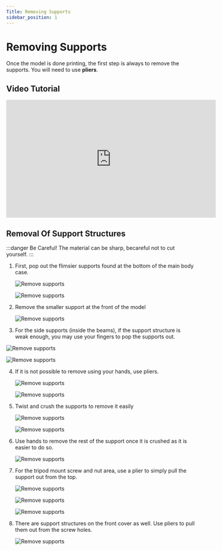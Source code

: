 ```yaml
---
Title: Removing Supports
sidebar_position: 1
---
```


# Removing Supports

Once the model is done printing, the first step is always to remove the supports. You will need to use **pliers**.

## Video Tutorial

<iframe width="560" height="315" src="https://www.youtube.com/embed/QzAF7cDsltc" title="YouTube video player" frameborder="0" allow="accelerometer; autoplay; clipboard-write; encrypted-media; gyroscope; picture-in-picture" allowfullscreen></iframe>

## Removal Of Support Structures

:::danger Be Careful!
The material can be sharp, becareful not to cut yourself.
:::

1. First, pop out the flimsier supports found at the bottom of the main body case.

   ![Remove supports](../../static/img/assembly/m2.png)

   ![Remove supports](../../static/img/assembly/m3.png)

2. Remove the smaller support at the front of the model

   ![Remove supports](../../static/img/assembly/m5.png)

3. For the side supports (inside the beams), if the support structure is weak enough, you may use your fingers to pop the supports out.

![Remove supports](../../static/img/assembly/m6.png)

![Remove supports](../../static/img/assembly/m7.png)

4. If it is not possible to remove using your hands, use pliers.

   ![Remove supports](../../static/img/assembly/m8.png)

   ![Remove supports](../../static/img/assembly/m9.png)

5. Twist and crush the supports to remove it easily

   ![Remove supports](../../static/img/assembly/m10.png)

   ![Remove supports](../../static/img/assembly/m11.png)

6. Use hands to remove the rest of the support once it is crushed as it is easier to do so.

   ![Remove supports](../../static/img/assembly/m12.png)

7. For the tripod mount screw and nut area, use a plier to simply pull the support out from the top.

   ![Remove supports](../../static/img/assembly/m13.png)

   ![Remove supports](../../static/img/assembly/m14.png)

   ![Remove supports](../../static/img/assembly/m15.png)

8. There are support structures on the front cover as well. Use pliers to pull them out from the screw holes.

   ![Remove supports](../../static/img/assembly/f1.png)

